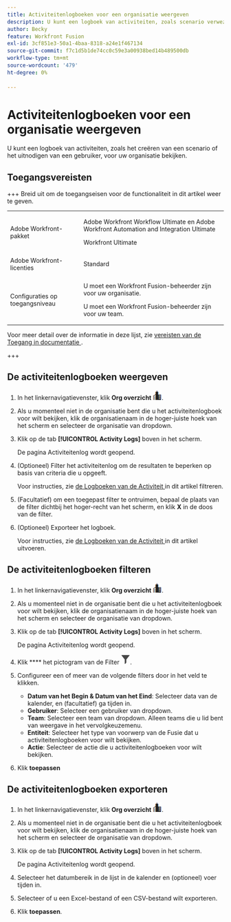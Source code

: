 ```yaml
---
title: Activiteitenlogboeken voor een organisatie weergeven
description: U kunt een logboek van activiteiten, zoals scenario verwezenlijking of activering, voor uw organisatie bekijken.
author: Becky
feature: Workfront Fusion
exl-id: 3cf851e3-50a1-4baa-8318-a24e1f467134
source-git-commit: f7c1d5b1de74cc0c59e3a00938bed14b489500db
workflow-type: tm+mt
source-wordcount: '479'
ht-degree: 0%

---
```


# Activiteitenlogboeken voor een organisatie weergeven

U kunt een logboek van activiteiten, zoals het creëren van een scenario of het uitnodigen van een gebruiker, voor uw organisatie bekijken.

## Toegangsvereisten

+++ Breid uit om de toegangseisen voor de functionaliteit in dit artikel weer te geven.

<table style="table-layout:auto">
 <col> 
 <col> 
 <tbody> 
  <tr> 
   <td role="rowheader">Adobe Workfront-pakket</td> 
   <td> <p>Adobe Workfront Workflow Ultimate en Adobe Workfront Automation and Integration Ultimate</p><p>Workfront Ultimate</p></td> 
  </tr> 
  <tr data-mc-conditions=""> 
   <td role="rowheader">Adobe Workfront-licenties</td> 
   <td> <p>Standard</p></td> 
  </tr> 
  <tr data-mc-conditions=""> 
   <td role="rowheader">Configuraties op toegangsniveau</td> 
   <td> 
     <p>U moet een Workfront Fusion-beheerder zijn voor uw organisatie.</p>
     <p>U moet een Workfront Fusion-beheerder zijn voor uw team.</p>
   </td> 
  </tr> 
 </tbody> 
</table>

Voor meer detail over de informatie in deze lijst, zie [ vereisten van de Toegang in documentatie ](/help/workfront-fusion/references/licenses-and-roles/access-level-requirements-in-documentation.md).

+++

## De activiteitenlogboeken weergeven

1. In het linkernavigatievenster, klik **Org overzicht** ![ het overzichtspictogram van de Org ](assets/org-overview-icon.png).
1. Als u momenteel niet in de organisatie bent die u het activiteitenlogboek voor wilt bekijken, klik de organisatienaam in de hoger-juiste hoek van het scherm en selecteer de organisatie van dropdown.
1. Klik op de tab **[!UICONTROL Activity Logs]** boven in het scherm.

   De pagina Activiteitenlog wordt geopend.
1. (Optioneel) Filter het activiteitenlog om de resultaten te beperken op basis van criteria die u opgeeft.

   Voor instructies, zie [ de Logboeken van de Activiteit ](#filter-the-activity-logs) in dit artikel filtreren.
1. (Facultatief) om een toegepast filter te ontruimen, bepaal de plaats van de filter dichtbij het hoger-recht van het scherm, en klik **X** in de doos van de filter.
1. (Optioneel) Exporteer het logboek.

   Voor instructies, zie [ de Logboeken van de Activiteit ](#export-the-activity-logs) in dit artikel uitvoeren.


## De activiteitenlogboeken filteren

1. In het linkernavigatievenster, klik **Org overzicht** ![ het overzichtspictogram van de Org ](assets/org-overview-icon.png).
1. Als u momenteel niet in de organisatie bent die u het activiteitenlogboek voor wilt bekijken, klik de organisatienaam in de hoger-juiste hoek van het scherm en selecteer de organisatie van dropdown.
1. Klik op de tab **[!UICONTROL Activity Logs]** boven in het scherm.

   De pagina Activiteitenlog wordt geopend.
1. Klik **** het pictogram van de Filter ![ Filter ](assets/filter-activity-log.png).
1. Configureer een of meer van de volgende filters door in het veld te klikken.

   * **Datum van het Begin &amp; Datum van het Eind**: Selecteer data van de kalender, en (facultatief) ga tijden in.
   * **Gebruiker**: Selecteer een gebruiker van dropdown.
   * **Team**: Selecteer een team van dropdown. Alleen teams die u lid bent van weergave in het vervolgkeuzemenu.
   * **Entiteit**: Selecteer het type van voorwerp van de Fusie dat u activiteitenlogboeken voor wilt bekijken.
   * **Actie**: Selecteer de actie die u activiteitenlogboeken voor wilt bekijken.

1. Klik **toepassen**

## De activiteitenlogboeken exporteren

1. In het linkernavigatievenster, klik **Org overzicht** ![ het overzichtspictogram van de Org ](assets/org-overview-icon.png).
1. Als u momenteel niet in de organisatie bent die u het activiteitenlogboek voor wilt bekijken, klik de organisatienaam in de hoger-juiste hoek van het scherm en selecteer de organisatie van dropdown.
1. Klik op de tab **[!UICONTROL Activity Logs]** boven in het scherm.

   De pagina Activiteitenlog wordt geopend.
1. Selecteer het datumbereik in de lijst in de kalender en (optioneel) voer tijden in.
1. Selecteer of u een Excel-bestand of een CSV-bestand wilt exporteren.
1. Klik **toepassen**.
